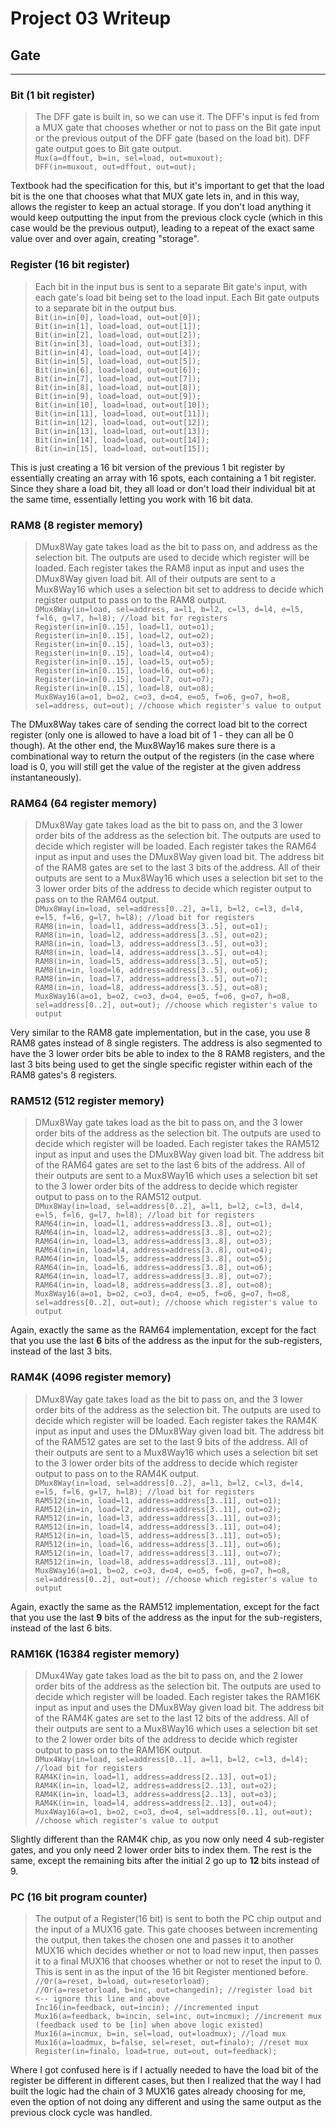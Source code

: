 # Project 03 Writeup

## Gate
---
### Bit (1 bit register)
>The DFF gate is built in, so we can use it. The DFF's input is fed from a MUX gate that chooses whether or not to pass on the Bit gate input or the previous output of the DFF gate (based on the load bit). DFF gate output goes to Bit gate output.\
`Mux(a=dffout, b=in, sel=load, out=muxout);`\
`DFF(in=muxout, out=dffout, out=out);`

Textbook had the specification for this, but it's important to get that the load bit is the one that chooses what that MUX gate lets in, and in this way, allows the register to keep an actual storage. If you don't load anything it would keep outputting the input from the previous clock cycle (which in this case would be the previous output), leading to a repeat of the exact same value over and over again, creating "storage".

### Register (16 bit register)
>Each bit in the input bus is sent to a separate Bit gate's input, with each gate's load bit being set to the load input. Each Bit gate outputs to a separate bit in the output bus.\
`Bit(in=in[0], load=load, out=out[0]);`\
`Bit(in=in[1], load=load, out=out[1]);`\
`Bit(in=in[2], load=load, out=out[2]);`\
`Bit(in=in[3], load=load, out=out[3]);`\
`Bit(in=in[4], load=load, out=out[4]);`\
`Bit(in=in[5], load=load, out=out[5]);`\
`Bit(in=in[6], load=load, out=out[6]);`\
`Bit(in=in[7], load=load, out=out[7]);`\
`Bit(in=in[8], load=load, out=out[8]);`\
`Bit(in=in[9], load=load, out=out[9]);`\
`Bit(in=in[10], load=load, out=out[10]);`\
`Bit(in=in[11], load=load, out=out[11]);`\
`Bit(in=in[12], load=load, out=out[12]);`\
`Bit(in=in[13], load=load, out=out[13]);`\
`Bit(in=in[14], load=load, out=out[14]);`\
`Bit(in=in[15], load=load, out=out[15]);`

This is just creating a 16 bit version of the previous 1 bit register by essentially creating an array with 16 spots, each containing a 1 bit register. Since they share a load bit, they all load or don't load their individual bit at the same time, essentially letting you work with 16 bit data.

### RAM8 (8 register memory)
>DMux8Way gate takes load as the bit to pass on, and address as the selection bit. The outputs are used to decide which register will be loaded. Each register takes the RAM8 input as input and uses the DMux8Way given load bit. All of their outputs are sent to a Mux8Way16 which uses a selection bit set to address to decide which register output to pass on to the RAM8 output.\
`DMux8Way(in=load, sel=address, a=l1, b=l2, c=l3, d=l4, e=l5, f=l6, g=l7, h=l8); //load bit for registers`\
`Register(in=in[0..15], load=l1, out=o1);`\
`Register(in=in[0..15], load=l2, out=o2);`\
`Register(in=in[0..15], load=l3, out=o3);`\
`Register(in=in[0..15], load=l4, out=o4);`\
`Register(in=in[0..15], load=l5, out=o5);`\
`Register(in=in[0..15], load=l6, out=o6);`\
`Register(in=in[0..15], load=l7, out=o7);`\
`Register(in=in[0..15], load=l8, out=o8);`\
`Mux8Way16(a=o1, b=o2, c=o3, d=o4, e=o5, f=o6, g=o7, h=o8, sel=address, out=out); //choose which register's value to output`

The DMux8Way takes care of sending the correct load bit to the correct register (only one is allowed to have a load bit of 1 - they can all be 0 though). At the other end, the Mux8Way16 makes sure there is a combinational way to return the output of the registers (in the case where load is 0, you will still get the value of the register at the given address instantaneously).

### RAM64 (64 register memory)
>DMux8Way gate takes load as the bit to pass on, and the 3 lower order bits of the address as the selection bit. The outputs are used to decide which register will be loaded. Each register takes the RAM64 input as input and uses the DMux8Way given load bit. The address bit of the RAM8 gates are set to the last 3 bits of the address. All of their outputs are sent to a Mux8Way16 which uses a selection bit set to the 3 lower order bits of the address to decide which register output to pass on to the RAM64 output.\
`DMux8Way(in=load, sel=address[0..2], a=l1, b=l2, c=l3, d=l4, e=l5, f=l6, g=l7, h=l8); //load bit for registers`\
`RAM8(in=in, load=l1, address=address[3..5], out=o1);`\
`RAM8(in=in, load=l2, address=address[3..5], out=o2);`\
`RAM8(in=in, load=l3, address=address[3..5], out=o3);`\
`RAM8(in=in, load=l4, address=address[3..5], out=o4);`\
`RAM8(in=in, load=l5, address=address[3..5], out=o5);`\
`RAM8(in=in, load=l6, address=address[3..5], out=o6);`\
`RAM8(in=in, load=l7, address=address[3..5], out=o7);`\
`RAM8(in=in, load=l8, address=address[3..5], out=o8);`\
`Mux8Way16(a=o1, b=o2, c=o3, d=o4, e=o5, f=o6, g=o7, h=o8, sel=address[0..2], out=out); //choose which register's value to output`

Very similar to the RAM8 gate implementation, but in the case, you use 8 RAM8 gates instead of 8 single registers. The address is also segmented to have the 3 lower order bits be able to index to the 8 RAM8 registers, and the last 3 bits being used to get the single specific register within each of the RAM8 gates's 8 registers.

### RAM512 (512 register memory)
>DMux8Way gate takes load as the bit to pass on, and the 3 lower order bits of the address as the selection bit. The outputs are used to decide which register will be loaded. Each register takes the RAM512 input as input and uses the DMux8Way given load bit. The address bit of the RAM64 gates are set to the last 6 bits of the address. All of their outputs are sent to a Mux8Way16 which uses a selection bit set to the 3 lower order bits of the address to decide which register output to pass on to the RAM512 output.\
`DMux8Way(in=load, sel=address[0..2], a=l1, b=l2, c=l3, d=l4, e=l5, f=l6, g=l7, h=l8); //load bit for registers`\
`RAM64(in=in, load=l1, address=address[3..8], out=o1);`\
`RAM64(in=in, load=l2, address=address[3..8], out=o2);`\
`RAM64(in=in, load=l3, address=address[3..8], out=o3);`\
`RAM64(in=in, load=l4, address=address[3..8], out=o4);`\
`RAM64(in=in, load=l5, address=address[3..8], out=o5);`\
`RAM64(in=in, load=l6, address=address[3..8], out=o6);`\
`RAM64(in=in, load=l7, address=address[3..8], out=o7);`\
`RAM64(in=in, load=l8, address=address[3..8], out=o8);`\
`Mux8Way16(a=o1, b=o2, c=o3, d=o4, e=o5, f=o6, g=o7, h=o8, sel=address[0..2], out=out); //choose which register's value to output`

Again, exactly the same as the RAM64 implementation, except for the fact that you use the last **6** bits of the address as the input for the sub-registers, instead of the last 3 bits.

### RAM4K (4096 register memory)
>DMux8Way gate takes load as the bit to pass on, and the 3 lower order bits of the address as the selection bit. The outputs are used to decide which register will be loaded. Each register takes the RAM4K input as input and uses the DMux8Way given load bit. The address bit of the RAM512 gates are set to the last 9 bits of the address. All of their outputs are sent to a Mux8Way16 which uses a selection bit set to the 3 lower order bits of the address to decide which register output to pass on to the RAM4K output.\
`DMux8Way(in=load, sel=address[0..2], a=l1, b=l2, c=l3, d=l4, e=l5, f=l6, g=l7, h=l8); //load bit for registers`\
`RAM512(in=in, load=l1, address=address[3..11], out=o1);`\
`RAM512(in=in, load=l2, address=address[3..11], out=o2);`\
`RAM512(in=in, load=l3, address=address[3..11], out=o3);`\
`RAM512(in=in, load=l4, address=address[3..11], out=o4);`\
`RAM512(in=in, load=l5, address=address[3..11], out=o5);`\
`RAM512(in=in, load=l6, address=address[3..11], out=o6);`\
`RAM512(in=in, load=l7, address=address[3..11], out=o7);`\
`RAM512(in=in, load=l8, address=address[3..11], out=o8);`\
`Mux8Way16(a=o1, b=o2, c=o3, d=o4, e=o5, f=o6, g=o7, h=o8, sel=address[0..2], out=out); //choose which register's value to output`

Again, exactly the same as the RAM512 implementation, except for the fact that you use the last **9** bits of the address as the input for the sub-registers, instead of the last 6 bits.

### RAM16K (16384 register memory)
>DMux4Way gate takes load as the bit to pass on, and the 2 lower order bits of the address as the selection bit. The outputs are used to decide which register will be loaded. Each register takes the RAM16K input as input and uses the DMux8Way given load bit. The address bit of the RAM4K gates are set to the last 12 bits of the address. All of their outputs are sent to a Mux8Way16 which uses a selection bit set to the 2 lower order bits of the address to decide which register output to pass on to the RAM16K output.\
`DMux4Way(in=load, sel=address[0..1], a=l1, b=l2, c=l3, d=l4); //load bit for registers`\
`RAM4K(in=in, load=l1, address=address[2..13], out=o1);`\
`RAM4K(in=in, load=l2, address=address[2..13], out=o2);`\
`RAM4K(in=in, load=l3, address=address[2..13], out=o3);`\
`RAM4K(in=in, load=l4, address=address[2..13], out=o4);`\
`Mux4Way16(a=o1, b=o2, c=o3, d=o4, sel=address[0..1], out=out); //choose which register's value to output`

Slightly different than the RAM4K chip, as you now only need 4 sub-register gates, and you only need 2 lower order bits to index them. The rest is the same, except the remaining bits after the initial 2 go up to **12** bits instead of 9.

### PC (16 bit program counter)
>The output of a Register(16 bit) is sent to both the PC chip output and the input of a MUX16 gate. This gate chooses between incrementing the output, then takes the chosen one and passes it to another MUX16 which decides whether or not to load new input, then passes it to a final MUX16 that chooses whether or not to reset the input to 0. This is sent in as the input of the 16 bit Register mentioned before.\
`//Or(a=reset, b=load, out=resetorload);`\
`//Or(a=resetorload, b=inc, out=changedin); //register load bit <-- ignore this line and above`\
`Inc16(in=feedback, out=incin); //incremented input`\
`Mux16(a=feedback, b=incin, sel=inc, out=incmux); //increment mux (feedback used to be [in] when above logic existed)`\
`Mux16(a=incmux, b=in, sel=load, out=loadmux); //load mux`\
`Mux16(a=loadmux, b=false, sel=reset, out=finalo); //reset mux`\
`Register(in=finalo, load=true, out=out, out=feedback);`

Where I got confused here is if I actually needed to have the load bit of the register be different in different cases, but then I realized that the way I had built the logic had the chain of 3 MUX16 gates already choosing for me, even the option of not doing any different and using the same output as the previous clock cycle was handled.